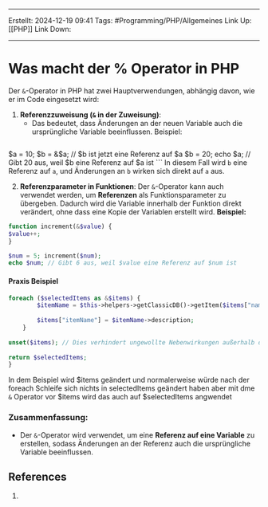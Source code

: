 
--- 
Erstellt: 2024-12-19    09:41 
Tags: #Programming/PHP/Allgemeines
Link Up: [[PHP]] 
Link Down:

--- 
# Was macht der % Operator in PHP
Der `&`-Operator in PHP hat zwei Hauptverwendungen, abhängig davon, wie er im Code eingesetzt wird:
1. **Referenzzuweisung (`&` in der Zuweisung)**:
	- Das bedeutet, dass Änderungen an der neuen Variable auch die ursprüngliche Variable beeinflussen.
     Beispiel:
	```PHP
$a = 10; 
$b = &$a; // $b ist jetzt eine Referenz auf $a 
$b = 20; 
echo $a; // Gibt 20 aus, weil $b eine Referenz auf $a ist
	```
In diesem Fall wird `b` eine Referenz auf `a`, und Änderungen an `b` wirken sich direkt auf `a` aus.

2. **Referenzparameter in Funktionen**:
	Der `&`-Operator kann auch verwendet werden, um **Referenzen** als Funktionsparameter zu übergeben. Dadurch wird die Variable innerhalb der Funktion direkt verändert, ohne dass eine Kopie der Variablen erstellt wird.
	**Beispiel:**
```PHP
function increment(&$value) {
$value++; 
} 

$num = 5; increment($num); 
echo $num; // Gibt 6 aus, weil $value eine Referenz auf $num ist
```

#### Praxis Beispiel
```PHP
foreach ($selectedItems as &$items) {  
        $itemName = $this->helpers->getClassicDB()->getItem($items["name"],          $items["articleNumber"]);  
        
        $items["itemName"] = $itemName->description;  
    }  
      
unset($items); // Dies verhindert ungewollte Nebenwirkungen außerhalb der Schleife  
  
return $selectedItems;  
}
```
In dem Beispiel wird $items geändert und normalerweise würde nach der foreach Schleife sich nichts in selectedItems geändert haben aber mit dme `&` Operator vor $items wird das auch auf $selectedItems angwendet

### Zusammenfassung:
- Der `&`-Operator wird verwendet, um eine **Referenz auf eine Variable** zu erstellen, sodass Änderungen an der Referenz auch die ursprüngliche Variable beeinflussen.
## References
1. 
